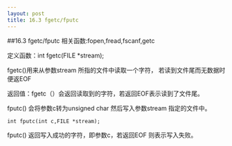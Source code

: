 ```yaml
---
layout: post
title: 16.3 fgetc/fputc 
---
```

##16.3 fgetc/fputc
相关函数:fopen,fread,fscanf,getc

定义函数：int fgetc(FILE \*stream); 

fgetc()用来从参数stream 所指的文件中读取一个字符，
若读到文件尾而无数据时便返EOF

返回值：fgetc（）会返回读取到的字符，若返回EOF表示读到了文件尾。

fputc() 会将参数c转为unsigned char 然后写入参数stream 指定的文件中。

	int fputc(int c,FILE *stream);
fputc() 返回写入成功的字符，即参数c，若返回EOF 则表示写入失败。
